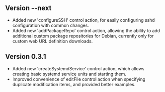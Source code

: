 
Version --next
--------------

* Added new 'configureSSH' control action, for easily configuring sshd configuration with common changes.
* Added new 'addPackageRepo' control action, allowing the ability to add additional custom package repositories for Debian,
  currently only for custom web URL definition downloads.

Version 0.3.1
-------------

* Added new 'createSystemdService' control action, which allows creating basic systemd service units and starting them.
* Improved convenience of editFile control action when specifying duplicate modification items, and provided better examples.
